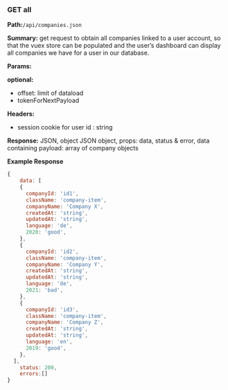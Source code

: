 ### GET all

**Path:**`/api/companies.json`

**Summary:** get request to obtain all companies linked to a user account, so that the vuex store can be populated and the user’s dashboard can display all companies we have for a user in our database.

**Params:**

**optional:** 

- offset: limit of dataload
- tokenForNextPayload

**Headers:**

- session cookie for user id : string

**Response:** JSON, object JSON object, props: data, status & error, data containing payload: array of company objects

**Example Response**
```js
{
	data: [
    {
      companyId: 'id1',
      className: 'company-item',
      companyName: 'Company X',
      createdAt: 'string',
      updatedAt: 'string',
      language: 'de',
      2020: 'good',
    },
    {
      companyId: 'id2',
      className: 'company-item',
      companyName: 'Company Y',
      createdAt: 'string',
      updatedAt: 'string',
      language: 'de',
      2021: 'bad',
    },
    {
      companyId: 'id3',
      className: 'company-item',
      companyName: 'Company Z',
      createdAt: 'string',
      updatedAt: 'string',
      language: 'en',
      2019: 'good',
    },
  ],
	status: 200,
	errors:[]
}
```